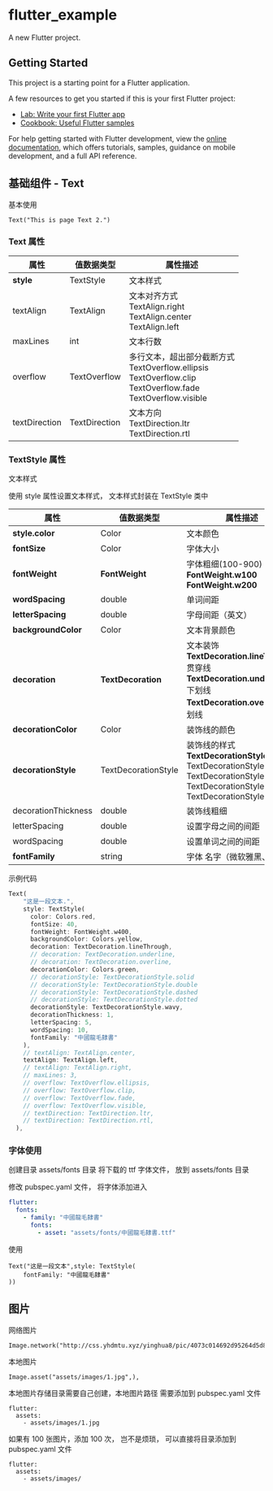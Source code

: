 # flutter_example

A new Flutter project.

## Getting Started

This project is a starting point for a Flutter application.

A few resources to get you started if this is your first Flutter project:

- [Lab: Write your first Flutter app](https://docs.flutter.dev/get-started/codelab)
- [Cookbook: Useful Flutter samples](https://docs.flutter.dev/cookbook)

For help getting started with Flutter development, view the
[online documentation](https://docs.flutter.dev/), which offers tutorials,
samples, guidance on mobile development, and a full API reference.

## 基础组件 - Text


基本使用

```
Text("This is page Text 2.")
```

### Text 属性


| 属性          | 值数据类型    | 属性描述                                                     |
| ------------- | ------------- | ------------------------------------------------------------ |
| **style**     | TextStyle     | 文本样式                                                     |
| textAlign     | TextAlign     | 文本对齐方式<br>TextAlign.right<br/>TextAlign.center<br/>TextAlign.left |
| maxLines      | int           | 文本行数                                                     |
| overflow      | TextOverflow  | 多行文本，超出部分截断方式<br>TextOverflow.ellipsis<br/>TextOverflow.clip<br/>TextOverflow.fade<br/>TextOverflow.visible |
| textDirection | TextDirection | 文本方向<br>TextDirection.ltr<br/>TextDirection.rtl          |



### TextStyle 属性


文本样式

使用 style 属性设置文本样式， 文本样式封装在 TextStyle 类中

| 属性                | 值数据类型          | 属性描述                                                     |
| ------------------- | ------------------- | ------------------------------------------------------------ |
| **style.color**     | Color               | 文本颜色                                                     |
| **fontSize**        | Color               | 字体大小                                                     |
| **fontWeight**      | **FontWeight**      | 字体粗细(100-900)<br>**FontWeight.w100**<br>**FontWeight.w200**<br/> |
| **wordSpacing**     | double              | 单词间距                                                     |
| **letterSpacing**   | double              | 字母间距（英文）                                             |
| **backgroundColor** | Color               | 文本背景颜色                                                 |
| **decoration**      | **TextDecoration**  | 文本装饰<br>**TextDecoration.lineThrough** 贯穿线<br/>**TextDecoration.underline** 下划线<br>**TextDecoration.overline** 上划线 |
| **decorationColor** | Color               | 装饰线的颜色                                                 |
| **decorationStyle** | TextDecorationStyle | 装饰线的样式<br/>**TextDecorationStyle.solid**<br/>TextDecorationStyle.double<br/>TextDecorationStyle.dashed<br/>TextDecorationStyle.dotted<br/>TextDecorationStyle.wavy |
| decorationThickness | double              | 装饰线粗细                                                   |
| letterSpacing       | double              | 设置字母之间的间距                                           |
| wordSpacing         | double              | 设置单词之间的间距                                           |
| **fontFamily**      | string              | 字体 名字（微软雅黑、宋体）                                  |



示例代码

```dart
Text(
    "这是一段文本.",
    style: TextStyle(
      color: Colors.red,
      fontSize: 40,
      fontWeight: FontWeight.w400,
      backgroundColor: Colors.yellow,
      decoration: TextDecoration.lineThrough,
      // decoration: TextDecoration.underline,
      // decoration: TextDecoration.overline,
      decorationColor: Colors.green,
      // decorationStyle: TextDecorationStyle.solid
      // decorationStyle: TextDecorationStyle.double
      // decorationStyle: TextDecorationStyle.dashed
      // decorationStyle: TextDecorationStyle.dotted
      decorationStyle: TextDecorationStyle.wavy,
      decorationThickness: 1,
      letterSpacing: 5,
      wordSpacing: 10,
      fontFamily: "中國龍毛隸書"
    ),
    // textAlign: TextAlign.center,
    textAlign: TextAlign.left,
    // textAlign: TextAlign.right,
    // maxLines: 3,
    // overflow: TextOverflow.ellipsis,
    // overflow: TextOverflow.clip,
    // overflow: TextOverflow.fade,
    // overflow: TextOverflow.visible,
    // textDirection: TextDirection.ltr,
    // textDirection: TextDirection.rtl,
  ),
```

### 字体使用


创建目录 assets/fonts 目录
将下载的 ttf 字体文件， 放到 assets/fonts 目录

修改 pubspec.yaml 文件， 将字体添加进入

```yaml
flutter:
  fonts:
    - family: "中國龍毛隸書"
      fonts:
        - asset: "assets/fonts/中國龍毛隸書.ttf"
```

使用

````
Text("这是一段文本",style: TextStyle(
    fontFamily: "中國龍毛隸書"
))
````

## 图片

网络图片

````
Image.network("http://css.yhdmtu.xyz/yinghua8/pic/4073c014692d95264d5d869b887ec38d.jpg",)
````

本地图片

````
Image.asset("assets/images/1.jpg",),
````

本地图片存储目录需要自己创建，本地图片路径 需要添加到 pubspec.yaml 文件

````
flutter:
  assets:
    - assets/images/1.jpg
````

如果有 100 张图片，添加 100 次， 岂不是烦琐， 可以直接将目录添加到 pubspec.yaml 文件


````
flutter:
  assets:
    - assets/images/
````

